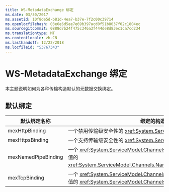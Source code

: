 ```yaml
---
title: WS-MetadataExchange 绑定
ms.date: 03/30/2017
ms.assetid: 10f8de5d-b81d-4ea7-b37e-7f2c00c39714
ms.openlocfilehash: 03e6e6d5ee7e69b397acd0f51b8037f02c1804ec
ms.sourcegitcommit: 0888d7b24f475c346a3f444de8d83ec1ca7cd234
ms.translationtype: MT
ms.contentlocale: zh-CN
ms.lasthandoff: 12/22/2018
ms.locfileid: "53767343"
---
```

# <a name="ws-metadataexchange-bindings"></a>WS-MetadataExchange 绑定
本主题说明如何为各种传输构造默认的元数据交换绑定。  
  
## <a name="the-default-bindings"></a>默认绑定  
  
|默认绑定名称|绑定的构造方式|  
|--------------------------|------------------------------------|  
|mexHttpBinding|一个禁用传输级安全性的 <xref:System.ServiceModel.WSHttpBinding>。|  
|mexHttpsBinding|一个支持传输级安全性的 <xref:System.ServiceModel.WSHttpBinding>。|  
|mexNamedPipeBinding|一个 <xref:System.ServiceModel.Channels.CustomBinding>，它具有使用默认值的 <xref:System.ServiceModel.Channels.NamedPipeTransportBindingElement>。|  
|mexTcpBinding|一个 <xref:System.ServiceModel.Channels.CustomBinding>，它具有使用默认值的 <xref:System.ServiceModel.Channels.TcpTransportBindingElement>。|
